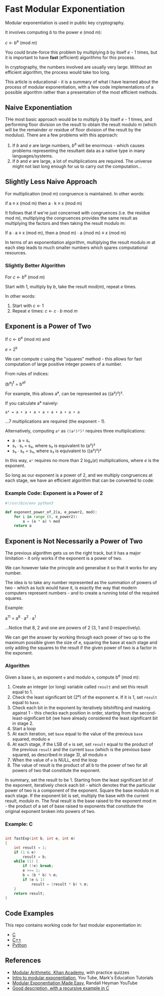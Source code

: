 Fast Modular Exponentiation
===========================
Modular exponentiation is used in public key cryptography.

It involves computing _b_ to the power _e_ (mod _m_):

_c_ ← _b_<sup>e</sup> (mod _m_) 

You could brute-force this problem by multiplying _b_ by itself _e_ - 1 times, but it is important to have __fast__ (efficient) algorithms for this process.

In cryptography, the numbers involved are usually very large. Without an efficient algorithm, the process would take too long.

This article is educational - it is a summary of what I have learned about the process of modular exponentiation, with a few code implementations of a possible algorithm rather than a presentation of the most efficient methods.

Naive Exponentiation
--------------------
THe most basic approach would be to multiply _b_ by itself _e_ - 1 times, and performing floor division on the result to obtain the result modulo _m_ (which will be the remainder or residue of floor division of the result by the modulus). There are a few problems with this approach:

1. If _b_ and _e_ are large numbers, _b_<sup>e</sup> will be enormous - which causes problems representing the resultant data as a native type in many languages/systems.
2. If _b_ and _e_ are large, a lot of multiplications are required. The universe might not last long enough for us to carry out the computation…

Slightly Less Naive Approach
----------------------------
For multiplication (mod _m_) congruence is maintained. In other words:

if a ≡ x (mod m) then a ∙ k ≡ x (mod m) 

It follows that if we're just concerned with congruences (i.e. the residue mod m), multiplying the congruences provides the same result as multiplying the factors and then taking the result modulo m:

If a ∙ a ≡ x (mod m), then a (mod m) ∙ a (mod m) ≡ x (mod m)

In terms of an exponentiation algorithm, multiplying the result modulo _m_ at each step leads to much smaller numbers which spares computational resources.

### Slightly Better Algorithm
For _c_ ← _b_<sup>e</sup> (mod _m_)

Start with 1, multiply by _b_, take the result mod(_m_), repeat _e_ times.

In other words:
1. Start with _c_ ← 1
2. Repeat _e_ times: _c_ ← _c_ ∙ _b_ mod _m_


Exponent is a Power of Two
--------------------------
If _c_ ← _b_<sup>e</sup> (mod _m_) and 

_e_ = 2<sup>k</sup>

We can compute _c_ using the "squares" method - this allows for fast computation of large positive integer powers of a number.

From rules of indices:

(b<sup>e</sup>)<sup>f</sup> = b<sup>ef</sup>

For example, this allows a⁸, can be represented as ((a²)²)².

If you calculate a⁸ naively:

`a⁸ = a ∙ a ∙ a ∙ a ∙ a ∙ a ∙ a ∙ a`

...7 multiplications are required (the exponent - 1).

Alternatively, computing `a⁸` as `((a²)²)²` requires three multiplications:

* a ∙ a = s₁
* s₁ ∙ s₁ = s₂, where s₂ is equivalent to (a²)²
* s₂ ∙ s₂ = s₃, where s₃ is equivalent to ((a²)²)²

In this way, `aⁿ` requires no more than 2 log₂(_e_) multiplications, where _e_ is the exponent.

So long as our exponent is a power of 2, and we multiply congruences at each stage, we have an efficient algorithm that can be converted to code:

### Example Code: Exponent is a Power of 2
```python
#!/usr/bin/env python3

def exponent_power_of_2(a, e_power2, mod):
    for i in range (0, e_power2):
        a = (a * a) % mod
    return a
```

Exponent is Not Necessarily a Power of Two
------------------------------------------
The previous algorithm gets us on the right track, but it has a major limitation - it only works if the exponent is a power of two.

We can however take the principle and generalise it so that it works for any number.

The idea is to take any number represented as the summation of powers of two - which as luck would have it, is exactly the way that modern computers represent numbers - and to create a running total of the required squares.

Example:

a<sup>11</sup> = a<sup>8</sup> ∙ a<sup>2</sup> ∙ a<sup>1<sup>

...Notice that 8, 2 and one are powers of 2 (3, 1 and 0 respectively).

We can get the answer by working through each power of two up to the maximum possible given the size of e, squaring the base at each stage and only adding the squares to the result if the given power of two is a factor in the exponent. 

### Algorithm
Given a base `b`, an exponent `e` and modulo `m`, compute b<sup>e</sup> (mod m):

1. Create an integer (or long) variable called `result` and set this result equal to 1.
2. Check the least significant bit (2⁰) of the exponent e. If it is 1, set `result` equal to `base`.
2. Check each bit in the exponent by iteratively bitshifting and masking against 1 - this checks each position in order, starting from the second-least-significant bit (we have already considered the least significant bit in stage 2.
3. Start a loop
4. At each iteration, set `base` equal to the value of the previous `base` squared, modulo `m`
5. At each stage, if the LSB of `e` is set, set `result` equal to the product of the previous `result` and the current `base` (which is the previous base squared, as described in stage 3), all modulo `m`
6. When the value of `e` is NULL, end the loop
7. The value of result is the product of all b to the power of two for all powers of two that constitute the exponent. 

In summary, set the result to be 1. Starting from the least significant bit of the exponent, iteratively check each bit - which denotes that the particular power of two is a component of the exponent. Square the base modulo m at each stage. If the exponent bit is set, multiply the base with the current result, modulo m. The final result is the base raised to the exponent mod m - the product of a set of base raised to exponents that constitute the original exponent broken into powers of two.  

### Example: C
```c

int fastExp(int b, int e, int m)
{
	int result = 1;
	if (1 & e)
		result = b;
	while (1) {
		if (!e) break;
		e >>= 1;
		b = (b * b) % m;
		if (e & 1)
			result = (result * b) % m;
	}
	return result;
}
```

Code Examples
-------------
This repo contains working code for fast modular exponentiation in:

* [C][4]
* [C++][5]
* [Python][6]

References
----------
* [Modular Arithmetic, Khan Academy][1], with practice quizzes
* [Intro to modular exponentiation][2], You Tube, Mark's Education Tutorials
* [Modular Exponentiation Made Easy][3], Randall Heyman YouTube
* [Good description, with a recursive example in C][7]

[1]: https://www.khanacademy.org/computing/computer-science/cryptography#modarithmetic
[2]: https://www.youtube.com/watch?v=DtV4Fwvn0e8
[3]: https://www.youtube.com/watch?v=tTuWmcikE0Q
[4]: /c
[5]: /cpp
[6]: /python
[7]: https://www.cs.ucf.edu/~dmarino/progcontests/modules/matexpo/RecursionFastExp.pdf
